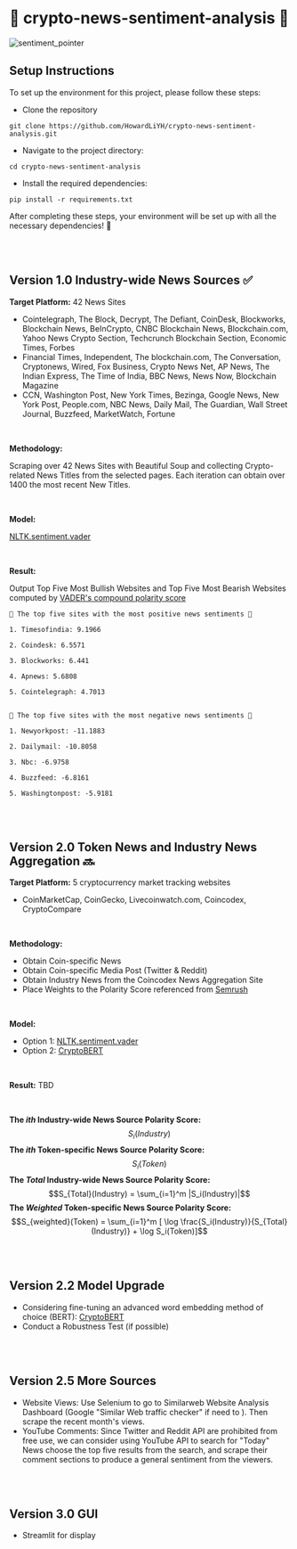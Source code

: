 # 🐂 crypto-news-sentiment-analysis 🧸

![sentiment_pointer](https://camo.githubusercontent.com/fd0f81957c4db8f54e6b0069be9ce68ab497c795813e1c14bc2c62d79df6469e/68747470733a2f2f7777772e6d61726b65746d6f746976652e636f6d2f6d61726b65745f6d6f746976652f73656e74696d656e742d616e616c797369732e6a7067)

## Setup Instructions

To set up the environment for this project, please follow these steps:

- Clone the repository
```
git clone https://github.com/HowardLiYH/crypto-news-sentiment-analysis.git
```
- Navigate to the project directory:
```
cd crypto-news-sentiment-analysis
```
- Install the required dependencies:
```
pip install -r requirements.txt
```
After completing these steps, your environment will be set up with all the necessary dependencies! 🙆

<br />
<br />

## Version 1.0 Industry-wide News Sources  ✅
**Target Platform:** 42 News Sites 
- Cointelegraph, The Block, Decrypt, The Defiant, CoinDesk, Blockworks, Blockchain News, BeInCrypto, CNBC Blockchain News, Blockchain.com, Yahoo News Crypto Section, Techcrunch Blockchain Section, Economic Times, Forbes
- Financial Times, Independent, The blockchain.com, The Conversation, Cryptonews, Wired, Fox Business, Crypto News Net, AP News, The Indian Express, The Time of India, BBC News, News Now, Blockchain Magazine
- CCN, Washington Post, New York Times, Bezinga, Google News, New York Post, People.com, NBC News, Daily Mail, The Guardian, Wall Street Journal, Buzzfeed, MarketWatch, Fortune 

<br />

**Methodology:** 

Scraping over 42 News Sites with Beautiful Soup and collecting Crypto-related News Titles from the selected pages. Each iteration can obtain over 1400 the most recent New Titles.

<br />

**Model:** 

[NLTK.sentiment.vader](https://www.nltk.org/_modules/nltk/sentiment/vader.html)

<br />

**Result:** 

Output Top Five Most Bullish Websites and Top Five Most Bearish Websites computed by [VADER's compound polarity score](https://github.com/cjhutto/vaderSentiment) 
```
🐂 The top five sites with the most positive news sentiments 🐂 

1. Timesofindia: 9.1966  

2. Coindesk: 6.5571  

3. Blockworks: 6.441  

4. Apnews: 5.6808  

5. Cointelegraph: 4.7013


🐻 The top five sites with the most negative news sentiments 🐻  

1. Newyorkpost: -11.1883  

2. Dailymail: -10.8058  

3. Nbc: -6.9758  

4. Buzzfeed: -6.8161  

5. Washingtonpost: -5.9181  
```


<br />
<br />

## Version 2.0 Token News and Industry News Aggregation 🔜

**Target Platform:** 5 cryptocurrency market tracking websites
- CoinMarketCap, CoinGecko, Livecoinwatch.com, Coincodex, CryptoCompare

<br />

**Methodology:** 
- Obtain Coin-specific News
- Obtain Coin-specific Media Post (Twitter & Reddit)
- Obtain Industry News from the Coincodex News Aggregation Site
- Place Weights to the Polarity Score referenced from [Semrush](https://www.semrush.com/website/coinmarketcap.com/competitors/)

<br />

**Model:** 

- Option 1: [NLTK.sentiment.vader](https://www.nltk.org/_modules/nltk/sentiment/vader.html)
- Option 2: [CryptoBERT](https://huggingface.co/ElKulako/cryptobert)


<br />

**Result:** TBD

<br />

**The $`ith`$  Industry-wide News Source Polarity Score:** $$S_i(Industry)$$
**The $`ith`$  Token-specific News Source Polarity Score:** $$S_i(Token)$$
**The $`Total`$  Industry-wide News Source Polarity Score:** $$S_{Total}(Industry) = \sum_{i=1}^m |S_i(Industry)|$$
**The $`Weighted`$ Token-specific News Source Polarity Score:** $$S_{weighted}(Token) = \sum_{i=1}^m [ \log \frac{S_i(Industry)}{S_{Total}(Industry)} + \log S_i(Token)]$$

<br />
<br />

## Version 2.2  Model Upgrade
- Considering fine-tuning an advanced word embedding method of choice (BERT): [CryptoBERT](https://huggingface.co/ElKulako/cryptobert)
- Conduct a Robustness Test (if possible)

<br />
<br />
  
## Version 2.5 More Sources
- Website Views: Use Selenium to go to Similarweb Website Analysis Dashboard (Google "Similar Web traffic checker" if need to ). Then scrape the recent month's views.
- YouTube Comments: Since Twitter and Reddit API are prohibited from free use, we can consider using YouTube API to search for "Today" News choose the top five results from the search, and scrape their comment sections to produce a general sentiment from the viewers. 


<br />
<br />

## Version 3.0 GUI
- Streamlit for display




